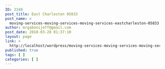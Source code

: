 ```yaml
---
ID: 2248
post_title: East Charleston 05833
post_name: >
  moving-services-moving-services-moving-services-eastcharleston-05833
author: mrgabonijeff@gmail.com
post_date: 2018-03-28 01:37:10
layout: page
link: >
  http://localhost/wordpress/moving-services-moving-services-moving-services-eastcharleston-05833/
published: true
tags: [ ]
categories: [ ]
---
```

